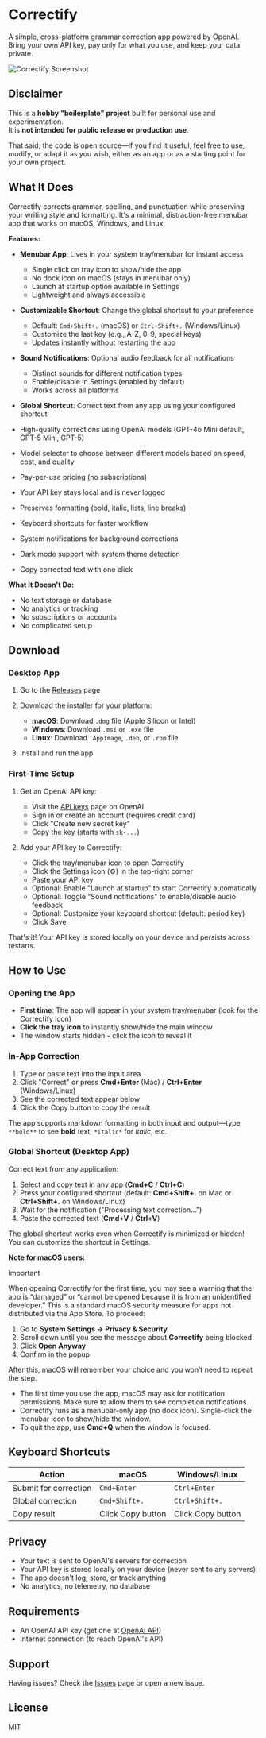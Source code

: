 # Correctify

A simple, cross-platform grammar correction app powered by OpenAI. Bring your own API key, pay only for what you use, and keep your data private.

![Correctify Screenshot](public/screenshot.png)

## Disclaimer

This is a **hobby "boilerplate" project** built for personal use and experimentation.  
It is **not intended for public release or production use**.  

That said, the code is open source—if you find it useful, feel free to use, modify, or adapt it as you wish, either as an app or as a starting point for your own project.

## What It Does

Correctify corrects grammar, spelling, and punctuation while preserving your writing style and formatting. It's a minimal, distraction-free menubar app that works on macOS, Windows, and Linux.

**Features:**

* **Menubar App**: Lives in your system tray/menubar for instant access

  * Single click on tray icon to show/hide the app
  * No dock icon on macOS (stays in menubar only)
  * Launch at startup option available in Settings
  * Lightweight and always accessible
* **Customizable Shortcut**: Change the global shortcut to your preference
  * Default: `Cmd+Shift+.` (macOS) or `Ctrl+Shift+.` (Windows/Linux)
  * Customize the last key (e.g., A-Z, 0-9, special keys)
  * Updates instantly without restarting the app
* **Sound Notifications**: Optional audio feedback for all notifications
  * Distinct sounds for different notification types
  * Enable/disable in Settings (enabled by default)
  * Works across all platforms
* **Global Shortcut**: Correct text from any app using your configured shortcut
* High-quality corrections using OpenAI models (GPT-4o Mini default, GPT-5 Mini, GPT-5)
* Model selector to choose between different models based on speed, cost, and quality
* Pay-per-use pricing (no subscriptions)
* Your API key stays local and is never logged
* Preserves formatting (bold, italic, lists, line breaks)
* Keyboard shortcuts for faster workflow
* System notifications for background corrections
* Dark mode support with system theme detection
* Copy corrected text with one click

**What It Doesn't Do:**

* No text storage or database
* No analytics or tracking
* No subscriptions or accounts
* No complicated setup

## Download

### Desktop App

1. Go to the [Releases](../../releases) page
2. Download the installer for your platform:

   * **macOS**: Download `.dmg` file (Apple Silicon or Intel)
   * **Windows**: Download `.msi` or `.exe` file
   * **Linux**: Download `.AppImage`, `.deb`, or `.rpm` file
3. Install and run the app

### First-Time Setup

1. Get an OpenAI API key:

   * Visit the [API keys](https://platform.openai.com/api-keys) page on OpenAI
   * Sign in or create an account (requires credit card)
   * Click "Create new secret key"
   * Copy the key (starts with `sk-...`)

2. Add your API key to Correctify:

   * Click the tray/menubar icon to open Correctify
   * Click the Settings icon (⚙️) in the top-right corner
   * Paste your API key
   * Optional: Enable "Launch at startup" to start Correctify automatically
   * Optional: Toggle "Sound notifications" to enable/disable audio feedback
   * Optional: Customize your keyboard shortcut (default: period key)
   * Click Save

That's it! Your API key is stored locally on your device and persists across restarts.

## How to Use

### Opening the App

* **First time**: The app will appear in your system tray/menubar (look for the Correctify icon)
* **Click the tray icon** to instantly show/hide the main window
* The window starts hidden - click the icon to reveal it

### In-App Correction

1. Type or paste text into the input area
2. Click "Correct" or press **Cmd+Enter** (Mac) / **Ctrl+Enter** (Windows/Linux)
3. See the corrected text appear below
4. Click the Copy button to copy the result

The app supports markdown formatting in both input and output—type `**bold**` to see **bold** text, `*italic*` for *italic*, etc.

### Global Shortcut (Desktop App)

Correct text from any application:

1. Select and copy text in any app (**Cmd+C** / **Ctrl+C**)
2. Press your configured shortcut (default: **Cmd+Shift+.** on Mac or **Ctrl+Shift+.** on Windows/Linux)
3. Wait for the notification ("Processing text correction...")
4. Paste the corrected text (**Cmd+V** / **Ctrl+V**)

The global shortcut works even when Correctify is minimized or hidden! You can customize the shortcut in Settings.

**Note for macOS users:**
> [!IMPORTANT]
> When opening Correctify for the first time, you may see a warning that the app is “damaged” or “cannot be opened because it is from an unidentified developer.” This is a standard macOS security measure for apps not distributed via the App Store. To proceed:
>
>  1. Go to **System Settings → Privacy & Security**
>  2. Scroll down until you see the message about **Correctify** being blocked
>  3. Click **Open Anyway**
>  4. Confirm in the popup
>
>  After this, macOS will remember your choice and you won’t need to repeat the step.

* The first time you use the app, macOS may ask for notification permissions. Make sure to allow them to see completion notifications.
* Correctify runs as a menubar-only app (no dock icon). Single-click the menubar icon to show/hide the window.
* To quit the app, use **Cmd+Q** when the window is focused.

## Keyboard Shortcuts

| Action                | macOS             | Windows/Linux     |
| --------------------- | ----------------- | ----------------- |
| Submit for correction | `Cmd+Enter`       | `Ctrl+Enter`      |
| Global correction     | `Cmd+Shift+.`     | `Ctrl+Shift+.`    |
| Copy result           | Click Copy button | Click Copy button |

## Privacy

* Your text is sent to OpenAI's servers for correction
* Your API key is stored locally on your device (never sent to any servers)
* The app doesn't log, store, or track anything
* No analytics, no telemetry, no database

## Requirements

* An OpenAI API key (get one at [OpenAI API](https://platform.openai.com/api-keys))
* Internet connection (to reach OpenAI's API)

## Support

Having issues? Check the [Issues](../../issues) page or open a new issue.

## License

MIT
